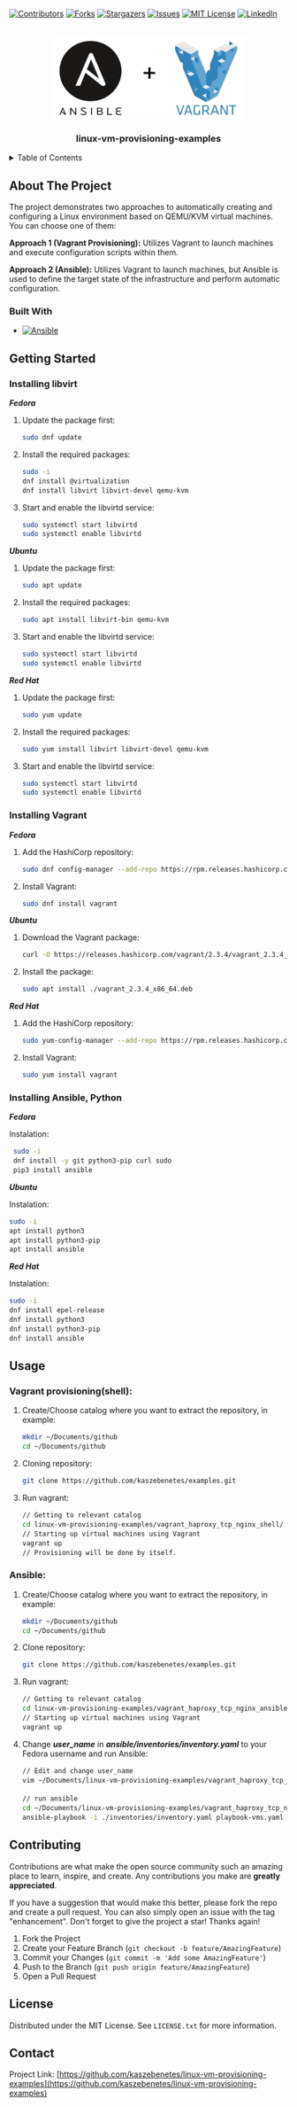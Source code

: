 <!-- 
*** Thanks for checking out the Best-README-Template. If you have a suggestion
*** that would make this better, please fork the repo and create a pull request
*** or simply open an issue with the tag "enhancement".
*** Don't forget to give the project a star!
*** Thanks again! Now go create something AMAZING! :D
-->
<!-- Here's a blank template to get started: To avoid retyping too much info. Do a search and replace with your text editor for the following: `kaszebenetes`, `linux-vm-provisioning-examples`, `twitter_handle`, `linkedin_username`, `email_client`, `email`, `project_title`, `project_description` -->

<!-- PROJECT SHIELDS -->
<!--
*** I'm using markdown "reference style" links for readability.
*** Reference links are enclosed in brackets [ ] instead of parentheses ( ).
*** See the bottom of this document for the declaration of the reference variables
*** for contributors-url, forks-url, etc. This is an optional, concise syntax you may use.
*** https://www.markdownguide.org/basic-syntax/#reference-style-links -->

[![Contributors][contributors-shield]][contributors-url]
[![Forks][forks-shield]][forks-url]
[![Stargazers][stars-shield]][stars-url]
[![Issues][issues-shield]][issues-url]
[![MIT License][license-shield]][license-url]
[![LinkedIn][linkedin-shield]][linkedin-url]

<!-- PROJECT LOGO -->
<br />
<div align="center">
  <a href="https://github.com/kaszebenetes/linux-vm-provisioning-examples">
    <img src="images/ansible-vagrant.png" alt="Logo" width="350" height="150">
  </a>

<h3 align="center">linux-vm-provisioning-examples</h3>

  
</div>

<!-- TABLE OF CONTENTS -->
<details>
  <summary>Table of Contents</summary>
  <ol>
    <li>
      <a href="#about-the-project">About The Project</a>
      <ul>
        <li><a href="#built-with">Built With</a></li>
      </ul>
    </li>
    <li>
      <a href="#getting-started">Getting Started</a>
      <ul>
        <li><a href="#prerequisites">Prerequisites</a></li>
        <li><a href="#installation">Installation</a></li>
      </ul>
    </li>
    <li><a href="#usage">Usage</a></li>
    <li><a href="#roadmap">Roadmap</a></li>
    <li><a href="#contributing">Contributing</a></li>
    <li><a href="#license">License</a></li>
    <li><a href="#contact">Contact</a></li>
    <li><a href="#acknowledgments">Acknowledgments</a></li>
  </ol>
</details>

<!-- ABOUT THE PROJECT -->
## About The Project

The project demonstrates two approaches to automatically creating and configuring a Linux environment based on QEMU/KVM virtual machines. You can choose one of them:

**Approach 1 (Vagrant Provisioning):** Utilizes Vagrant to launch machines and execute configuration scripts within them.

**Approach 2 (Ansible):** Utilizes Vagrant to launch machines, but Ansible is used to define the target state of the infrastructure and perform automatic configuration.



### Built With

* [![Ansible][ansible.com]][Ansible-url]



<!-- GETTING STARTED -->
## Getting Started

### Installing libvirt

***Fedora***

1. Update the package first:
   
   ```sh
   sudo dnf update
   ```

2. Install the required packages:
   
    ```sh
    sudo -i
    dnf install @virtualization
    dnf install libvirt libvirt-devel qemu-kvm
    
    ```

3. Start and enable the libvirtd service:

    ```sh
    sudo systemctl start libvirtd
    sudo systemctl enable libvirtd
    ```

***Ubuntu***

1. Update the package first:
   
   ```sh
   sudo apt update
   ```

2. Install the required packages:
   
    ```sh
    sudo apt install libvirt-bin qemu-kvm
    ```

3. Start and enable the libvirtd service:

    ```sh
    sudo systemctl start libvirtd
    sudo systemctl enable libvirtd
    ```

***Red Hat***

1. Update the package first:
   
   ```sh
   sudo yum update
   ```

2. Install the required packages:
   
    ```sh
    sudo yum install libvirt libvirt-devel qemu-kvm

    ```

3. Start and enable the libvirtd service:

    ```sh
    sudo systemctl start libvirtd
    sudo systemctl enable libvirtd
    ```

### Installing Vagrant

***Fedora***

1. Add the HashiCorp repository:
   
   ```sh
   sudo dnf config-manager --add-repo https://rpm.releases.hashicorp.com/fedora/hashicorp.repo
   ```

2. Install Vagrant:
   
    ```sh
    sudo dnf install vagrant
    ```

***Ubuntu***

1. Download the Vagrant package:
   
   ```sh
   curl -O https://releases.hashicorp.com/vagrant/2.3.4/vagrant_2.3.4_x86_64.deb
   ```

2. Install the package:
   
    ```sh
    sudo apt install ./vagrant_2.3.4_x86_64.deb
    ```

***Red Hat***

1. Add the HashiCorp repository:
   
   ```sh
   sudo yum-config-manager --add-repo https://rpm.releases.hashicorp.com/RHEL/hashicorp.repo
   ```

2. Install Vagrant:
   
    ```sh
    sudo yum install vagrant
    ```

### Installing Ansible, Python

***Fedora***

Instalation:
   
   ```sh
    sudo -i
    dnf install -y git python3-pip curl sudo
    pip3 install ansible
   ```


***Ubuntu***

Instalation:
   
   ```sh
   sudo -i
   apt install python3
   apt install python3-pip
   apt install ansible
   ```

***Red Hat***

Instalation:
   
   ```sh
   sudo -i
   dnf install epel-release
   dnf install python3
   dnf install python3-pip
   dnf install ansible
   ```


<!-- USAGE EXAMPLES -->
## Usage

### Vagrant provisioning(shell):

1. Create/Choose catalog where you want to extract the repository, in example:

    ```sh
    mkdir ~/Documents/github
    cd ~/Documents/github
    ```

2. Cloning repository:

    ```sh
    git clone https://github.com/kaszebenetes/examples.git
    ```

3. Run vagrant:

    ```sh
    // Getting to relevant catalog
    cd linux-vm-provisioning-examples/vagrant_haproxy_tcp_nginx_shell/ 
    // Starting up virtual machines using Vagrant
    vagrant up
    // Provisioning will be done by itself.
    ```

### Ansible:

1. Create/Choose catalog where you want to extract the repository, in example:

    ```sh
    mkdir ~/Documents/github
    cd ~/Documents/github
    ```

2. Clone repository:

    ```sh
    git clone https://github.com/kaszebenetes/examples.git
    ```

3. Run vagrant:

    ```sh
    // Getting to relevant catalog
    cd linux-vm-provisioning-examples/vagrant_haproxy_tcp_nginx_ansible/ 
    // Starting up virtual machines using Vagrant
    vagrant up
    ```

4. Change ***user_name*** in ***ansible/inventories/inventory.yaml*** to your Fedora username and run Ansible:
    ```sh
    // Edit and change user_name
    vim ~/Documents/linux-vm-provisioning-examples/vagrant_haproxy_tcp_nginx_ansible/ansible/inventories/inventory.yaml

    // run ansible
    cd ~/Documents/linux-vm-provisioning-examples/vagrant_haproxy_tcp_nginx_ansible/ansible/
    ansible-playbook -i ./inventories/inventory.yaml playbook-vms.yaml
    ```

<!-- CONTRIBUTING -->
## Contributing

Contributions are what make the open source community such an amazing place to learn, inspire, and create. Any contributions you make are **greatly appreciated**.

If you have a suggestion that would make this better, please fork the repo and create a pull request. You can also simply open an issue with the tag "enhancement".
Don't forget to give the project a star! Thanks again!

1. Fork the Project
2. Create your Feature Branch (`git checkout -b feature/AmazingFeature`)
3. Commit your Changes (`git commit -m 'Add some AmazingFeature'`)
4. Push to the Branch (`git push origin feature/AmazingFeature`)
5. Open a Pull Request



<!-- LICENSE -->
## License

Distributed under the MIT License. See `LICENSE.txt` for more information.



<!-- CONTACT -->
## Contact

Project Link: [https://github.com/kaszebenetes/linux-vm-provisioning-examples](https://github.com/kaszebenetes/linux-vm-provisioning-examples)

<!-- MARKDOWN LINKS & IMAGES -->
<!-- https://www.markdownguide.org/basic-syntax/#reference-style-links -->
[contributors-shield]: https://img.shields.io/github/contributors/kaszebenetes/linux-vm-provisioning-examples.svg?style=for-the-badge
[contributors-url]: https://github.com/kaszebenetes/linux-vm-provisioning-examples/graphs/contributors
[forks-shield]: https://img.shields.io/github/forks/kaszebenetes/linux-vm-provisioning-examples.svg?style=for-the-badge
[forks-url]: https://github.com/kaszebenetes/linux-vm-provisioning-examples/network/members
[stars-shield]: https://img.shields.io/github/stars/kaszebenetes/linux-vm-provisioning-examples.svg?style=for-the-badge
[stars-url]: https://github.com/kaszebenetes/linux-vm-provisioning-examples/stargazers
[issues-shield]: https://img.shields.io/github/issues/kaszebenetes/linux-vm-provisioning-examples.svg?style=for-the-badge
[issues-url]: https://github.com/kaszebenetes/linux-vm-provisioning-examples/issues
[license-shield]: https://img.shields.io/github/license/kaszebenetes/linux-vm-provisioning-examples.svg?style=for-the-badge
[license-url]: https://github.com/kaszebenetes/linux-vm-provisioning-examples/blob/master/LICENSE.txt
[linkedin-shield]: https://img.shields.io/badge/-LinkedIn-black.svg?style=for-the-badge&logo=linkedin&colorB=555
[linkedin-url]: https://linkedin.com/in/linkedin_username
[product-screenshot]: images/screenshot.png

[Ansible.com]: https://img.shields.io/badge/ansible-EE0000?style=plastic&logo=ansible&logoColor=white
[Ansible-url]: https://ansible.com
